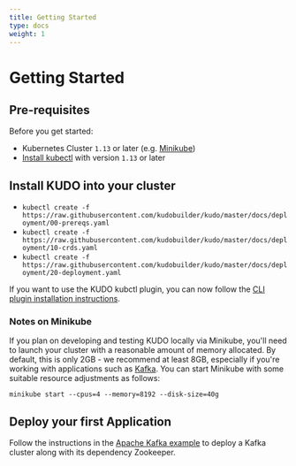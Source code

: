 ```yaml
---
title: Getting Started
type: docs
weight: 1
---
```


# Getting Started

## Pre-requisites

Before you get started:

- Kubernetes Cluster `1.13` or later (e.g. [Minikube](https://kubernetes.io/docs/tasks/tools/install-minikube/))
- [Install kubectl](https://kubernetes.io/docs/tasks/tools/install-kubectl/) with version `1.13` or later

## Install KUDO into your cluster

- `kubectl create -f https://raw.githubusercontent.com/kudobuilder/kudo/master/docs/deployment/00-prereqs.yaml`
- `kubectl create -f https://raw.githubusercontent.com/kudobuilder/kudo/master/docs/deployment/10-crds.yaml`
- `kubectl create -f https://raw.githubusercontent.com/kudobuilder/kudo/master/docs/deployment/20-deployment.yaml`

If you want to use the KUDO kubctl plugin, you can now follow the [CLI plugin installation instructions](https://kudo.dev/docs/cli/).

### Notes on Minikube
If you plan on developing and testing KUDO locally via Minikube, you'll need to launch your cluster with a reasonable amount of memory allocated.  By default, this is only 2GB - we recommend at least 8GB, especially if you're working with applications such as [Kafka](/docs/examples/apache-kafka/).  You can start Minikube with some suitable resource adjustments as follows:

``` shell
minikube start --cpus=4 --memory=8192 --disk-size=40g
```

## Deploy your first Application

Follow the instructions in the [Apache Kafka example](/docs/examples/apache-kafka/) to deploy a Kafka cluster along with its dependency Zookeeper.
